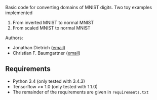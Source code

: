 
Basic code for converting domains of MNIST digits. Two toy examples implemented

1) From inverted MNIST to normal MNIST
2) From scaled MNIST to normal MNIST

Authors:
- Jonathan Dietrich ([email](mailto:jonathan.dietrich1@gmail.com))
- Christian F. Baumgartner ([email](mailto:baumgartner@vision.ee.ethz.ch))


## Requirements 

- Python 3.4 (only tested with 3.4.3)
- Tensorflow >= 1.0 (only tested with 1.1.0)
- The remainder of the requirements are given in `requirements.txt`

